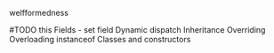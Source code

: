 welfformedness

#TODO
this
Fields - set field 
Dynamic dispatch
Inheritance
Overriding
Overloading
instanceof
Classes and constructors
